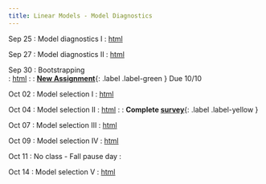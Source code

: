 ```yaml
---
title: Linear Models - Model Diagnostics
---
```


Sep 25
: Model diagnostics I 
  : [html](https://jlacasa.github.io/stat705_fall2024/classes/day16_09252024)  

Sep 27
: Model diagnostics II
  : [html](https://jlacasa.github.io/stat705_fall2024/classes/day17_09272024)

Sep 30
: Bootstrapping  
  : [html](https://jlacasa.github.io/stat705_fall2024/classes/day18_09302024)
: []()
  : **[New Assignment](https://jlacasa.github.io/stat705_fall2024/assignments/hw3)**{: .label .label-green } Due 10/10  
  
Oct 02 
: Model selection I
  : [html](https://jlacasa.github.io/stat705_fall2024/classes/day19_10022024)

Oct 04 
: Model selection II
  : [html](https://jlacasa.github.io/stat705_fall2024/classes/day20_10042024)
: []()
  : **Complete [survey](https://forms.gle/5W3AWhzrEtoysn3P6)**{: .label .label-yellow } 

Oct 07 
: Model selection III
  : [html](https://jlacasa.github.io/stat705_fall2024/classes/day21_10072024)

Oct 09 
: Model selection IV
  : [html](https://jlacasa.github.io/stat705_fall2024/classes/day22_10092024)

Oct 11 
: No class - Fall pause day 
  : []()

Oct 14 
: Model selection V
  : [html](https://jlacasa.github.io/stat705_fall2024/classes/day23_10142024)
